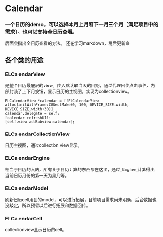 # Calendar
### 一个日历的demo，可以选择本月上月和下一月三个月（满足项目中的需求）。也可以支持全日历查看。
后面会指出全日历查看的方法。
还在学习markdown，稍后更新😄
## 各个类的用途
### ELCalendarView
是整个日历最底层的view，传入默认取当天的日期，通过代理回传点击事件，内部封装了上下月按钮，显示日历的主视图，实现为collectionview。

    ELCalendarView *calendar = [[ELCalendarView alloc]initWithFrame:CGRectMake(0, 100, DEVICE_SIZE.width, DEVICE_SIZE.width+30)];
    calendar.delegate = self;
    [calendar refreshUI];
    [self.view addSubview:calendar];

### ELCalendarCollectionView
日历主视图，通过collection view显示。
### ELCalendarEngine
相当于日历的大脑，所有关于日历计算的东西都在这里，通过_Engine_计算得出当前日历月份的第一天为周几等。
### ELCalendarModel
刷新日历cell用到的model，可以进行拓展，目前项目需求尚未明确，后台数据也没敲定，所以预留以后进行拓展和数据回传。
### ELCalendarCell
collectionview显示日历的cell。

